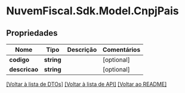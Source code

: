 # NuvemFiscal.Sdk.Model.CnpjPais

## Propriedades

Nome | Tipo | Descrição | Comentários
------------ | ------------- | ------------- | -------------
**codigo** | **string** |  | [optional] 
**descricao** | **string** |  | [optional] 

[[Voltar à lista de DTOs]](../README.md#documentation-for-models) [[Voltar à lista de API]](../README.md#documentation-for-api-endpoints) [[Voltar ao README]](../README.md)

